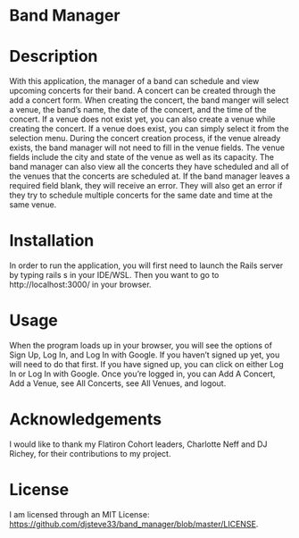 # Band Manager

# Description

With this application, the manager of a band can schedule and view upcoming concerts for their band. A concert can be created through the add a concert form. When creating the concert, the band manger will select a venue, the band’s name, the date of the concert, and the time of the concert. If a venue does not exist yet, you can also create a venue while creating the concert. If a venue does exist, you can simply select it from the selection menu. 
During the concert creation process, if the venue already exists, the band manager will not need to fill in the venue fields. The venue fields include the city and state of the venue as well as its capacity.
The band manager can also view all the concerts they have scheduled and all of the venues that the concerts are scheduled at. 
If the band manager leaves a required field blank, they will receive an error. They will also get an error if they try to schedule multiple concerts for the same date and time at the same venue.

# Installation

In order to run the application, you will first need to launch the Rails server by typing rails s in your IDE/WSL. Then you want to go to http://localhost:3000/ in your browser.

# Usage

When the program loads up in your browser, you will see the options of Sign Up, Log In, and Log In with Google. If you haven’t signed up yet, you will need to do that first. If you have signed up, you can click on either Log In or Log In with Google. Once you’re logged in, you can Add A Concert, Add a Venue, see All Concerts, see All Venues, and logout.

# Acknowledgements

I would like to thank my Flatiron Cohort leaders, Charlotte Neff and DJ Richey, for their contributions to my project.

# License

I am licensed through an MIT License: https://github.com/djsteve33/band_manager/blob/master/LICENSE. 
